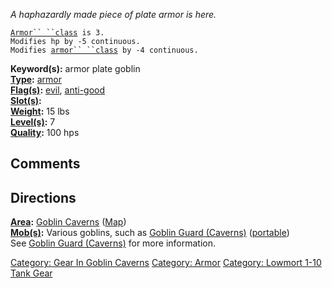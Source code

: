*A haphazardly made piece of plate armor is here.*

[`Armor`` ``class`](Armor_Values.md "wikilink")` is 3.`  
`Modifies hp by -5 continuous.`  
`Modifies `[`armor`` ``class`](Armor_Class.md "wikilink")` by -4 continuous.`

**Keyword(s):** armor plate goblin  
**[Type](:Category:_Object_Types.md "wikilink"):**
[armor](:Category:_Armor.md "wikilink")  
**[Flag(s)](:Category:_Object_Flags.md "wikilink"):**
[evil](Evil_Flag.md "wikilink"),
[anti-good](Anti-Good_Flag.md "wikilink")  
**[Slot(s)](Object_Slots.md "wikilink"):** <worn on body>  
**[Weight](Object_Weight.md "wikilink"):** 15 lbs  
**[Level(s)](Object_Level.md "wikilink"):** 7  
**[Quality](Object_Quality.md "wikilink"):** 100 hps  

## Comments

## Directions

**[Area](:Category:_Areas.md "wikilink"):** [Goblin
Caverns](:Category:_Goblin_Caverns.md "wikilink")
([Map](Goblin_Caverns_Map.md "wikilink"))  
**[Mob(s)](:Category:_Mobs.md "wikilink"):** Various goblins, such as
[Goblin Guard (Caverns)](Goblin_Guard_(Caverns) "wikilink")
([portable](Teleport.md "wikilink"))  
See [Goblin Guard (Caverns)](Goblin_Guard_(Caverns) "wikilink") for more
information.

[Category: Gear In Goblin
Caverns](Category:_Gear_In_Goblin_Caverns "wikilink") [Category:
Armor](Category:_Armor "wikilink") [Category: Lowmort 1-10 Tank
Gear](Category:_Lowmort_1-10_Tank_Gear "wikilink")
